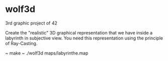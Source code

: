 # wolf3d

3rd graphic project of 42

Create the "realistic" 3D graphical representation that we have
inside a labyrinth in subjective view. You need this representation
using the principle of Ray-Casting.

~ make
~ ./wolf3d maps/labyrinthe.map  
       
